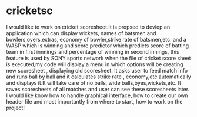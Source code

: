 # cricketsc
I would like to work on cricket scoresheet.It is propsed to devlop an application which can display wickets, names of batsmen and bowlers,overs,extras, economy of bowler,strike rate of batsmen,etc. and a WASP which is winning and score predictor which predicts score of batting team in first innnings and percentage of winning in  second innings, this feature is used by SONY sports network
when the  file of cricket score sheet is executed,my code will display a menu in which options will be creating new scoresheet , displaying  old scoresheet. It asks user to feed match info and runs ball by ball and it calculates strike rate , economy,etc automatically and displays it.It will take care of no balls, wide balls,byes,wickets,etc. It saves scoresheets of all matches and user can see these scoresheets later.
I would like know how to handle graphical interface, how to create our own header file and most importantly from where to start, how to work on the project!
